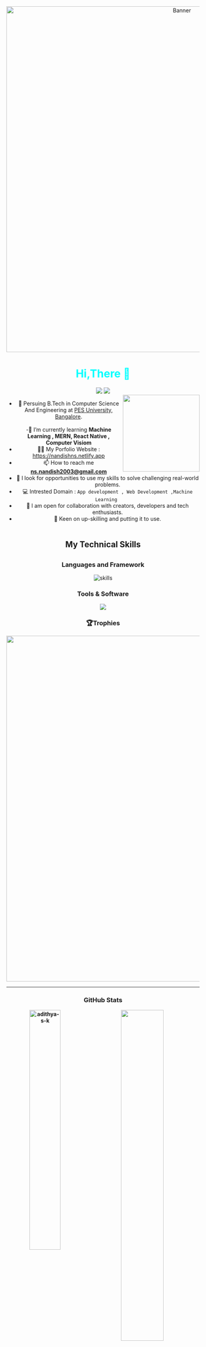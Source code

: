 <center><img width="900"  alt="Banner" src="https://user-images.githubusercontent.com/92267208/209849349-03153501-9908-4412-8d8f-9092b4e9685b.png"><center>


<h1 align="center" style="color: cyan;">Hi,There 👋</h1>

<p align="center" style="display: inline">
<img src="https://img.shields.io/github/followers/nandish2021?style=for-the-badge">
<img src="https://img.shields.io/github/stars/nandish2021?style=for-the-badge">
<br>


<img align='right' src="https://user-images.githubusercontent.com/64855541/133657615-ccb22336-f4db-408e-bc30-af7ff09608e7.png" width="200">
</p>


- 🏫 Persuing B.Tech in Computer Science And Engineering at [PES University, Bangalore](https://www.pes.edu). <br><Br>
-🌱 I’m currently learning **Machine Learning , MERN, React Native , Computer Visiom**
- 👨‍💻 My Porfolio Website : https://nandishns.netlify.app
- 📫 How to reach me **ns.nandish2003@gmail.com**
- 🌱 I look for opportunities to use my skills to solve challenging real-world problems.
- 💻 Intrested Domain : ```App development , Web Development ,Machine Learning ```  
- 👯 I am open for collaboration with creators, developers and tech enthusiasts.
- 🚢 Keen on up-skilling and putting it to use.<br><br>

 <h2>My Technical Skills <h2>
  <h3> Languages and Framework </h3>
   <img src='https://skillicons.dev/icons?i=c,cpp,py,html,css,js,mongodb,django,flutter,dart,firebase,md,nextjs,redis,redux,regex,jquery,express,tensorflow,nodejs,tailwind,bootstrap,react,figma&theme=dark&perline=10' alt='skills'>
   <h3> Tools & Software </h3>
    <img src='https://skillicons.dev/icons?i=vscode,codepen,cloudflare,netlify,unity,materialui,raspberrypi,androidstudio,wordpress,githubactions,svg,heroku,arduino,vercel,git,ps,linux,pr,github&theme=dark&perline=10' slt='skills' >
<b><h3>🏆Trophies</h3>
<img width=900 src="https://github-profile-trophy.vercel.app/?username=nandish2021&column=7&theme=algolia&no-frame=true"/>
 
<b>
<hr></hr>

### GitHub Stats
<p><img align="left" width="40%" src="https://github-readme-streak-stats.herokuapp.com/?user=nandish2021&theme=nord" alt="adithya-s-k" /></p>
<p><img align="center" width="47%" src="https://github-readme-stats.vercel.app/api?username=nandish2021&include_all_commits=true&count_private=true&show_icons=true&line_height=20&theme=nord"/></p>

<p><img align="center" width="40%" src="https://github-readme-stats.vercel.app/api/top-langs/?username=nandish2021&langs_count=6&layout=compact&theme=nord" /></p>

<p><img alt="Activity Graph" src="https://activity-graph.herokuapp.com/graph?username=nandish2021&theme=nord"/></p>

<h3> Connect Me </h3>
<a href="https://www.linkedin.com/in/nandish-n-s/"><img src="https://img.shields.io/badge/-Nandish-blue?style=for-the-badge&logo=Linkedin&logoColor=white&link=https://www.linkedin.com/in/nandish-n-s)](https://www.linkedin.com/in/nandish-n-s/"></a>
<a href="https://www.instagram.com/the__nandish"><img alt="Instagram Follow" src="https://img.shields.io/badge/Nandish-E4405F?style=for-the-badge&logo=instagram&logoColor=white"></a>
<a href="https://linktr.ee/nandish_n_s"><img src="https://img.shields.io/badge/linktree-39E09B?style=for-the-badge&logo=linktree&logoColor=white"></a>


